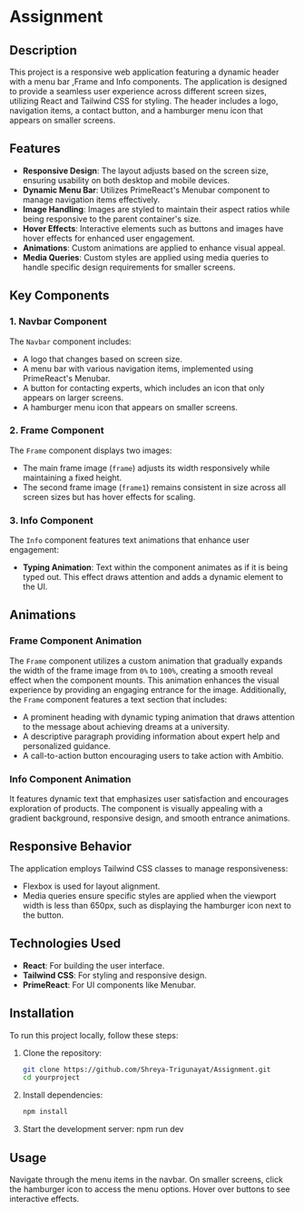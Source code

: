 # Assignment

## Description

This project is a responsive web application featuring a dynamic header with a menu bar ,Frame and Info components. The application is designed to provide a seamless user experience across different screen sizes, utilizing React and Tailwind CSS for styling. The header includes a logo, navigation items, a contact button, and a hamburger menu icon that appears on smaller screens.

## Features

- **Responsive Design**: The layout adjusts based on the screen size, ensuring usability on both desktop and mobile devices.
- **Dynamic Menu Bar**: Utilizes PrimeReact's Menubar component to manage navigation items effectively.
- **Image Handling**: Images are styled to maintain their aspect ratios while being responsive to the parent container's size.
- **Hover Effects**: Interactive elements such as buttons and images have hover effects for enhanced user engagement.
- **Animations**: Custom animations are applied to enhance visual appeal.
- **Media Queries**: Custom styles are applied using media queries to handle specific design requirements for smaller screens.

## Key Components

### 1. Navbar Component

The `Navbar` component includes:
- A logo that changes based on screen size.
- A menu bar with various navigation items, implemented using PrimeReact's Menubar.
- A button for contacting experts, which includes an icon that only appears on larger screens.
- A hamburger menu icon that appears on smaller screens.

### 2. Frame Component

The `Frame` component displays two images:
- The main frame image (`frame`) adjusts its width responsively while maintaining a fixed height.
- The second frame image (`frame1`) remains consistent in size across all screen sizes but has hover effects for scaling.

### 3. Info Component

The `Info` component features text animations that enhance user engagement:
- **Typing Animation**: Text within the component animates as if it is being typed out. This effect draws attention and adds a dynamic element to the UI.

## Animations

### Frame Component Animation

The `Frame` component utilizes a custom animation that gradually expands the width of the frame image from `0%` to `100%`, creating a smooth reveal effect when the component mounts. This animation enhances the visual experience by providing an engaging entrance for the image.
Additionally, the `Frame` component features a text section that includes:
- A prominent heading with dynamic typing animation that draws attention to the message about achieving dreams at a university.
- A descriptive paragraph providing information about expert help and personalized guidance.
- A call-to-action button encouraging users to take action with Ambitio.

### Info Component Animation

It features dynamic text that emphasizes user satisfaction and encourages exploration of products. The component is visually appealing with a gradient background, responsive design, and smooth entrance animations.

## Responsive Behavior

The application employs Tailwind CSS classes to manage responsiveness:
- Flexbox is used for layout alignment.
- Media queries ensure specific styles are applied when the viewport width is less than 650px, such as displaying the hamburger icon next to the button.

## Technologies Used

- **React**: For building the user interface.
- **Tailwind CSS**: For styling and responsive design.
- **PrimeReact**: For UI components like Menubar.

## Installation

To run this project locally, follow these steps:

1. Clone the repository:
   ```bash
   git clone https://github.com/Shreya-Trigunayat/Assignment.git
   cd yourproject
2. Install dependencies:
   ```bash
   npm install
3.  Start the development server: npm run dev

## Usage

Navigate through the menu items in the navbar. On smaller screens, click the hamburger icon to access the menu options. Hover over buttons to see interactive effects.

